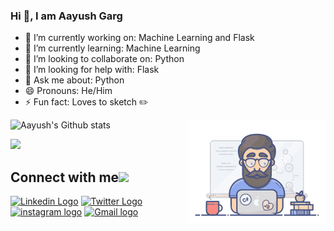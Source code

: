 ### Hi 👋, I am Aayush Garg

- 🔭 I’m currently working on: Machine Learning and Flask
- 🌱 I’m currently learning: Machine Learning
- 👯 I’m looking to collaborate on: Python
- 🤔 I’m looking for help with: Flask
- 💬 Ask me about: Python
- 😄 Pronouns: He/Him
- ⚡ Fun fact: Loves to sketch :pencil2:

<img align="right" alt="GIF" src="coder.gif" />

![Aayush's Github stats](https://github-readme-stats.vercel.app/api?username=Aayush-hub&show_icons=true&theme=radical)


![](https://komarev.com/ghpvc/?username=Aayush-hub)

## Connect with me<img src="https://github.com/TheDudeThatCode/TheDudeThatCode/blob/master/Assets/Handshake.gif" height="24px">
[<img src="https://github.com/TheDudeThatCode/TheDudeThatCode/blob/master/Assets/Linkedin.svg" alt="Linkedin Logo" width="26">](https://www.linkedin.com/in/aayush-garg-68b6081a3/)    [<img src="https://github.com/TheDudeThatCode/TheDudeThatCode/blob/master/Assets/Twitter.svg" alt="Twitter Logo" width="26">](https://mobile.twitter.com/AayushG34256723)          [<img src="https://github.com/TheDudeThatCode/TheDudeThatCode/blob/master/Assets/Instagram.svg" alt="instagram logo" width="26">](https://www.instagram.com/ayushgarg1951/)         [<img src="https://github.com/TheDudeThatCode/TheDudeThatCode/blob/master/Assets/Gmail.svg" alt="Gmail logo" height="26">](mailto:ayushgarg1951@gmail.com)
<br>
<br>

  
